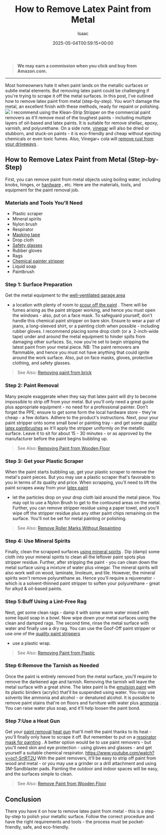 ﻿---
author: Isaac
layout: post
title: How to Remove Latex Paint from Metal
date: '2025-05-04T00:59:15+00:00'
categories:
- DIY Paintings
tags: []
slug: /how-to-remove-latex-paint-from-metal/
lastmod: 2025-05-07T12:21:27+03:00
---
> **We may earn a commission when you click and buy from Amazon.com.**
>

---
Most homeowners hate it when paint lands on the metallic surfaces or subtle metal elements. But removing latex paint could be challenging if you're trying to scrape it off the metal surfaces.
In this post, I've outlined how to remove latex paint from metal (step-by-step). You won't damage the metal, an excellent finish with these methods, ready for repaint or polishing.
![](/assets/img/img/)
I recommend using the Klean-Strip Stripper on the commercial paint removers as it'll remove most of the toughest paints - including multiple layers of oil-based and latex paints. It is suitable for remove shellac, epoxy, varnish, and polyurethane.
On a side note,
[vinegar](https://pestpolicy.com/does-vinegar-remove-paint/)
will also be dried or stubborn, and stuck-on paints - it is eco-friendly and cheap without ejecting chemicals or even toxic fumes. Also, Vinegar+ cola will
[remove rust from your driveways](https://pestpolicy.com/best-concrete-rust-remover/)
.
## How to Remove Latex Paint from Metal (Step-by-Step)
First, you can remove paint from metal objects using boiling water, including knobs, hinges, or
[hardware](https://thecraftsmanblog.com/how-to-restore-old-hardware/)
, etc. Here are the materials, tools, and equipment for the paint removal job.
### Materials and Tools You'll Need
- Plastic scraper
- Mineral spirits
- Nylon brush
- Respirator
- [Masking tape](https://pestpolicy.com/best-painters-tape-for-textured-walls/)
- Drop cloth
- [Safety glasses](https://pestpolicy.com/best-safety-glasses-for-spray-painting/)
- Rubber gloves
- Rags
- [Chemical painter stripper](https://pestpolicy.com/best-paint-stripper-for-metal/)
- Liquid soap
- Paintbrush
### Step 1: Surface Preparation
Get the metal equipment to the
[well-ventilated garage area](https://pestpolicy.com/how-to-paint-a-garage-floor/)
- a location with plenty of room to
[scour off the paint](https://pestpolicy.com/how-to-remove-paint-from-metal-door/)
. There will be fumes arising as the paint stripper working, and hence you must open the windows - also, put on a face mask.
To safeguard yourself, don't handle this chemical paint stripper on bare skin. Ensure to wear a pair of jeans, a long-sleeved shirt, or a painting cloth when possible - including rubber gloves.
I recommend placing some drop cloth (or a  2-inch-wide tape) under and around the metal equipment to hinder spills from damaging other surfaces. So, now you're set to begin stripping the latest paint from your metal piece.
NB: The paint removers are flammable, and hence you must not have anything that could ignite around the work surface. Also, put on face masks, gloves, protective clothing, and safety glasses.
> See Also:
> [Removing paint from brick](https://pestpolicy.com/how-to-remove-paint-from-brick/)
### Step 2: Paint Removal
Many people exaggerate when they say that latex paint will dry to become impossible to strip off from your metal. But you'll only need a great guide plus appropriate equipment - no need for a professional painter.
Don't forget the PPE; ensure to get some form the local hardware store - they're cheap - a few dollars. Adhere to the product's instructions.
Next, pour your paint stripper onto some small bowl or painting tray - and get some
[quality latex paintbrushes](https://pestpolicy.com/best-paint-brushes-for-latex-paint/)
as it'll apply the stripper uniformly on the metallic surface.
Leave it to sit for about 15 - 30 minutes - or as approved by the manufacturer before the paint begins bubbling up.
> See Also:
> [Removing Paint from Wooden Floor](https://pestpolicy.com/how-to-remove-paint-from-wooden-floor/)
### Step 3: Get your Plastic Scraper
When the paint starts bubbling up, get your plastic scraper to remove the metal's paint pieces. But you may use a plastic scraper that's favorable to you in terms of its quality and price.
When scrapping, you'll need to lift the paint scrapes away from your
[latex paint](https://pestpolicy.com/what-is-latex-paint-used-for/)
- let the particles drop on your drop cloth laid around the metal piece. You may opt to use a Nylon Brush to get to the contoured areas on the metal.
Further, you can remove stripper residue using a paper towel, and you'll wipe off the stripper residue plus any other paint chips remaining on the surface. You'll not be set for metal painting or polishing.
> See Also:
> [Remove Roller Marks Without Repainting](https://pestpolicy.com/how-to-remove-roller-marks-without-repainting/)
### Step 4: Use Mineral Spirits
Finally, clean the scrapped surfaces
[using mineral spirits](https://pestpolicy.com/does-mineral-spirits-remove-paint/)
. Dip (damp) some cloth into your mineral spirits to clean all the leftover paint spots plus stripper residue.
Further, after stripping the paint - you can clean down the metal surface using a mixture of water plus vinegar. The mineral spirits will also work well on wood, laminate, linoleum, and tile.
However, the mineral spirits won't remove polyurethane as. Hence you'll require a rejuvenator - which is a solvent-thinned paint stripper to soften your polyurethane - great for alkyd & oil-based paints.
### Step 5:Buff Using a Lint-Free Rag
Next, get some clean rags - damp it with some warm water mixed with some liquid soap in a bowl. Now wipe down your metal surfaces using the clean and damped rags.
The second time, rinse the metal surface with water and finally use a dry rag. You can use the Goof-Off paint stripper or use one of the
[quality paint strippers](https://pestpolicy.com/best-paint-strippers/)
- use a plastic wrap.
> See Also:
> [Removing Paint from Plastic](https://pestpolicy.com/how-to-remove-paint-from-plastic/)
### Step 6:Remove the Tarnish as Needed
Once the paint is entirely removed from the metal surface, you'll require to remove the darkened age and tarnish. Removing the tarnish will leave the metal surface with a great shine.
The latex paint is the
[emulsion paint](https://www.hunker.com/13411566/how-to-use-emulsion-paint)
with its plastic binders (acrylic) that'll be suspended using water. You may use solvents like ammonia and alcohol - or denatured alcohol.
It is possible to remove paint stains that're on floors and furniture with water plus
[ammonia](http://www.washingtonpost.com/lifestyle/home-garden/how-to-remove-spattered-paint-from-floors/2011/11/21/gIQAlaIUCO_story.html)
. You can raise water plus soap, and it'll help loosen the paint bond.
### Step 7:Use a Heat Gun
Get your
[paint removal](https://pestpolicy.com/best-heat-gun-for-removing-paint/)
[heat gun](https://pestpolicy.com/best-heat-gun-for-removing-paint/)
that'll melt the paint thanks to its heat - you'll finally only have to scrape it off. But remember to put on a
[respirator mask for painting](https://pestpolicy.com)
.
A better option would be to use paint removers - but you'll need skin and eye protection - using gloves and glasses - and get yourself a suitable chemical respirator.
https://www.youtube.com/watch?v=ocf-SrtRT2U
With the paint removers, it'll be easy to strip off paint from wood and metal - or you may use a grinder or a drill attachment and using 3M-Sandblaster pads. Painting the outdoor and indoor spaces will be easy, and the surfaces simple to clean.
> See Also:
> [Remove Paint from Wooden Floor](https://pestpolicy.com/how-to-remove-paint-from-wooden-floor/)
## Conclusion
There you have it on how to remove latex paint from metal - this is a step-by-step to polish your metallic surface.
Follow the correct procedure and have the right requirements and tools - the process must be pocket-friendly, safe, and eco-friendly.